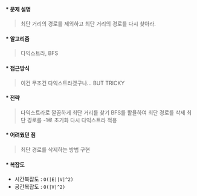 #### * 문제 설명 
> 최단 거리의 경로를 제외하고 최단 거리의 경로를 다시 찾아라.

#### * 알고리즘
> 다익스트라, BFS

#### * 접근방식
>이건 무조건 다익스트라겠구나... BUT TRICKY

#### * 전략
> 다익스트라로 깔끔하게 최단 거리를 찾기
> BFS를 활욜하여 최단 경로를 삭제 최단 경로를 -1로 초기화
> 다시 다익스트라 적용

#### * 어려웠던 점
> 최단 경로를 삭제하는 방법 구현


#### * 복잡도
- 시간복잡도 : `O(|E||V|^2)`
- 공간복잡도 : `O(|V|^2)`


